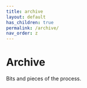```yaml
---
title: archive
layout: default
has_children: true
permalink: /archive/
nav_order: z
---
```


# Archive

Bits and pieces of the process.